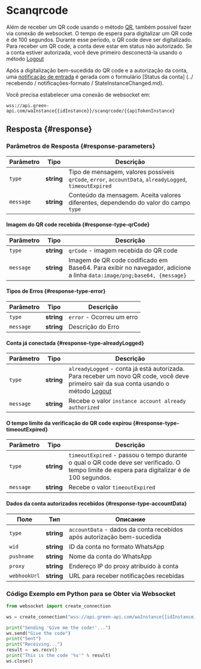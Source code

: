 # Scanqrcode

Além de receber um QR code usando o método [QR](QR.md), também possível fazer via conexão de websocket. O tempo de espera para digitalizar um QR code é de 100 segundos. Durante esse período, o QR code deve ser digitalizado. Para receber um QR code, a conta deve estar em status não autorizado. Se a conta estiver autorizada, você deve primeiro desconectá-la usando o método [Logout](Logout.md)

Após a digitalização bem-sucedida do QR code e a autorização da conta, uma [notificação de entrada](../receiving/index.md) é gerada com o formulário [Status da conta] (../ recebendo / notificações-formato / StateInstanceChanged.md).

Você precisa estabelecer uma conexão de websocket em: 

```
wss://api.green-api.com/waInstance{{idInstance}}/scanqrcode/{{apiTokenInstance}
```

## Resposta {#response}

### Parâmetros de Resposta {#response-parameters}

Parâmetro | Tipo |  Descrição
----- | ----- | ----- 
`type` | **string** | Tipo de mensagem, valores possíveis `qrCode`, `error`, `accountData`, `alreadyLogged`, `timeoutExpired`
`message` | **string** | Conteúdo da mensagem. Aceita valores diferentes, dependendo do valor do campo `type`

#### Imagem do QR code recebida {#response-type-qrCode}

Parâmetro | Tipo |  Descrição
----- | ----- | ----- 
`type` | **string** | `qrCode` - imagem recebida do QR code
`message` | **string** | Imagem de QR code codificado em Base64. Para exibir no navegador, adicione a linha `data:image/png;base64, {message}`

#### Tipos de Erros {#response-type-error}

Parâmetro | Tipo |  Descrição
----- | ----- | ----- 
`type` | **string** | `error` - Ocorreu um erro
`message` | **string** | Descrição do Erro


#### Conta já conectada {#response-type-alreadyLogged}

Parâmetro | Tipo |  Descrição
----- | ----- | ----- 
`type` | **string** | `alreadyLogged` - conta já está autorizada. Para receber um novo QR code, você deve primeiro sair da sua conta usando o método [Logout](Logout.md)
`message` | **string** | Recebe o valor `instance account already authorized`


#### O tempo limite da verificação do QR code expirou {#response-type-timeoutExpired}

Parâmetro | Tipo |  Descrição
----- | ----- | ----- 
`type` | **string** | `timeoutExpired` - passou o tempo durante o qual o QR code deve ser verificado. O tempo limite de espera para digitalizar é de 100 segundos.
`message` | **string** | Recebe o valor `timeoutExpired`

#### Dados da conta autorizados recebidos {#response-type-accountData}

Поле | Тип |  Описание
----- | ----- | ----- 
`type` | **string** | `accountData` - dados da conta recebidos após autorização bem-sucedida
`wid` | **string** | ID da conta no formato WhatsApp
`pushname` | **string** | Nome da conta do WhatsApp
`proxy` | **string** |  Endereço IP do proxy atribuído à conta
`webhookUrl` | **string** | URL para receber notificações recebidas

### Código Exemplo em Python para se Obter via Websocket

```python
from websocket import create_connection

ws = create_connection("wss://api.green-api.com/waInstance{{idInstance}}/scanqrcode/{{apiTokenInstance}")

print("Sending 'Give me the code!'...")
ws.send("Give the code")
print("Sent")
print("Receiving...")
result =  ws.recv()
print("This is the code '%s'" % result)
ws.close()
```


